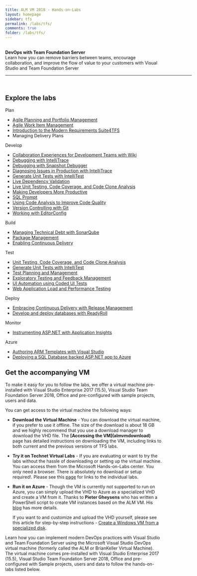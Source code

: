 ```yaml
---
title: ALM VM 2018 - Hands-on-Labs 
layout: homepage    
sidebar: tfs
permalink: /labs/tfs/
comments: true
folder: /labs/tfs/
---
```


<br />
<div class="tfsMain">
<div class="productcolmain">
  <div class="pageheader">
             <b>DevOps with Team Foundation Server</b> </div>
     <div class="herotext2">       
             Learn how you can remove barriers between teams, encourage collaboration, and improve the flow of value to your customers with Visual Studio and Team Foundation Server
  </div>
</div>
</div>

<hr align="center" width="600px"><br />
 <div class="clear"></div>

## Explore the labs

<div class="lablist">
    <div class="herotext2"> Plan </div>
          <ul>
          <li> <a href="agile/">Agile Planning and Portfolio Management </a>    </li>
          <li> <a href="agile/">Agile Work Item Management </a>    </li>
          <li> <a href="smartword4tfs/">Introduction to the Modern Requirements Suite4TFS</a> </li>
          <li> Managing Delivery Plans</li>
        </ul>
  <div class="herotext2"> Develop </div>
           <ul>
          <li> <a href="agile/">Collaboration Experiences for Development Teams with Wiki</a> </li>
          <li> <a href="agile/">Debugging with IntelliTrace </a>    </li>
          <li> <a href="smartword4tfs/">Debugging with Snapshot Debugger</a> </li>
          <li> <a href="smartword4tfs/">Diagnosing Issues in Production with IntelliTrace</a> </li>
          <li> <a href="intellitest/">Generate Unit Tests with IntelliTest</a> </li>
          <li> <a href="intellitest/">Live Dependency Validation</a> </li>
          <li> <a href="intellitest/">Live Unit Testing, Code Coverage, and Code Clone Analysis</a> </li>
          <li> <a href="intellitest/"> Making Developers More Productive</a> </li>
          <li> <a href="intellitest/"> SQL Prompt</a> </li>
          <li> <a href="intellitest/"> Using Code Analysis to Improve Code Quality</a> </li>
          <li> <a href="intellitest/"> Version Controlling with Git </a> </li>
          <li> <a href="intellitest/"> Working with EditorConfig</a> </li>
        </ul>
    <div class="herotext2"> Build </div>
           <ul>
          <li> <a href="agile/">Managing Technical Debt with SonarQube </a>    </li>
          <li> <a href="agile/">Package Management  </a>    </li>
          <li> <a href="smartword4tfs/">Enabling Continuous Delivery </a> </li>
        </ul>
    <div class="header2"> Test </div>
           <ul>
          <li> <a href="agile/">Unit Testing, Code Coverage, and Code Clone Analysis </a>    </li>
          <li> <a href="agile/">Generate Unit Tests with IntelliTest</a>    </li>
          <li> <a href="smartword4tfs/">Test Planning and Management </a> </li>
          <li> <a href="agile/">Exploratory Testing and Feedback Management  </a>    </li>
          <li> <a href="agile/">UI Automation using Coded UI Tests</a>    </li>
          <li> <a href="smartword4tfs/">Web Application Load and Performance Testing  </a> </li>
        </ul>
      <div class="header2"> Deploy </div>
          <ul>
            <li> <a href="agile/">Embracing Continuous Delivery with Release Management </a>    </li>
            <li> <a href="agile/">Develop and deploy databases with ReadyRoll</a>    </li>
            </ul>
      <div class="header2"> Monitor </div>
          <ul>
            <li> <a href="agile/">Instrumenting ASP.NET with Application Insights </a>    </li>
          </ul>
      <div class="header2"> Azure </div>
          <ul>
            <li> <a href="agile/">Authoring ARM Templates with Visual Studio </a>    </li>
            <li> <a href="agile/">Deploying a SQL Database backed ASP.NET app to Azure </a>    </li>
          </ul>          
</div>
 <div class="clear"></div>

## Get the accompanying VM

To make it easy for you to follow the labs, we offer a virtual machine pre-installed with Visual Studio Enterprise 2017 (15.5),  Visual Studio Team Foundation Server 2018, Office and pre-configured with sample projects, users and data. 

You can get access to the virtual machine the following ways:

- **Download the Virtual Machine** - You can download the virtual machine, if you prefer to use it offline. The size of the download is about 18 GB and we highly recommend that you use a download manager to download the VHD file. The **[Accessing the VM](almvmdownload\)** page has detailed instructions on downloading the VM, including links to both current and the previous versions of TFS labs.   

- **Try it on Technet Virtual Labs** - If you are evaluating or want to try the labs without the hassle of downloading or setting up the virtual machine. You can access them from the Microsoft Hands-on-Labs center. You only need a browser. There is absolutely no download or setup required!. Please see this [page](technet/) for links to the individual labs.

- **Run it on Azure** - Though the VM is currently not supported to run on Azure, you can simply upload the VHD to Azure as a specialized VHD and create a VM from it. Thanks to **Pieter Gheysens** who has written a PowerShell script to create VM instances based on the ALM VM. His [blog](https://intovsts.net/2018/01/03/generating-azure-vms-from-a-specialized-vhd-file/) has more details. 

  If you want to and customize and upload the VHD yourself, please see this article for step-by-step instructions - [Create a Windows VM from a specialized disk](https://docs.microsoft.com/en-us/azure/virtual-machines/windows/create-vm-specialized). 

Learn how you can implement modern DevOps practices with Visual Studio and Team Foundation Server using the Microsoft Visual Studio DevOps virtual machine (formerly called the ALM or BrianKeller Virtual Machine). The virtual machine comes pre-installed with Visual Studio Enterprise 2017 (15.5),  Visual Studio Team Foundation Server 2018, Office and pre-configured with Sample projects, users and data to follow the hands-on-labs listed below.